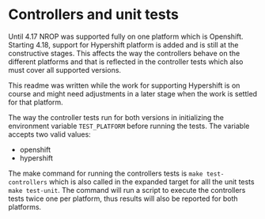 Controllers and unit tests
==========================

Until 4.17 NROP was supported fully on one platform which is Openshift. Starting 4.18, support for Hypershift platform is added and is still at the constructive stages.
This affects the way the controllers behave on the different platforms and that is reflected in the controller tests which also must cover all supported versions.

This readme was written while the work for supporting Hypershift is on course and might need adjustments in a later stage when the work is settled for that platform.

The way the controller tests run for both versions in initializing the environment variable `TEST_PLATFORM` before running the tests.
The variable accepts two valid values:
* openshift
* hypershift

The make command for running the controllers tests is `make test-controllers` which is also called in the expanded target for alll the unit tests `make test-unit`.
The command will run a script to execute the controllers tests twice one per platform, thus results will also be reported for both platforms. 